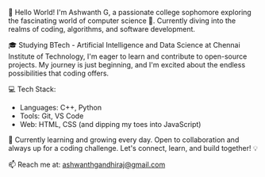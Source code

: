 👋 Hello World! I'm Ashwanth G, a passionate college sophomore exploring the fascinating world of computer science 🚀. Currently diving into the realms of coding, algorithms, and software development.

🎓 Studying BTech - Artificial Intelligence and Data Science at Chennai Institute of Technology,  I'm eager to learn and contribute to open-source projects. My journey is just beginning, and I'm excited about the endless possibilities that coding offers.

💻 Tech Stack:
- Languages: C++, Python
- Tools: Git, VS Code
- Web: HTML, CSS (and dipping my toes into JavaScript)

🌱 Currently learning and growing every day. Open to collaboration and always up for a coding challenge. Let's connect, learn, and build together! 💡

📫 Reach me at: ashwanthgandhiraj@gmail.com


<!---
Ashwanth-G is a ✨ special ✨ repository because its `README.md` (this file) appears on your GitHub profile.
You can click the Preview link to take a look at your changes.
--->
